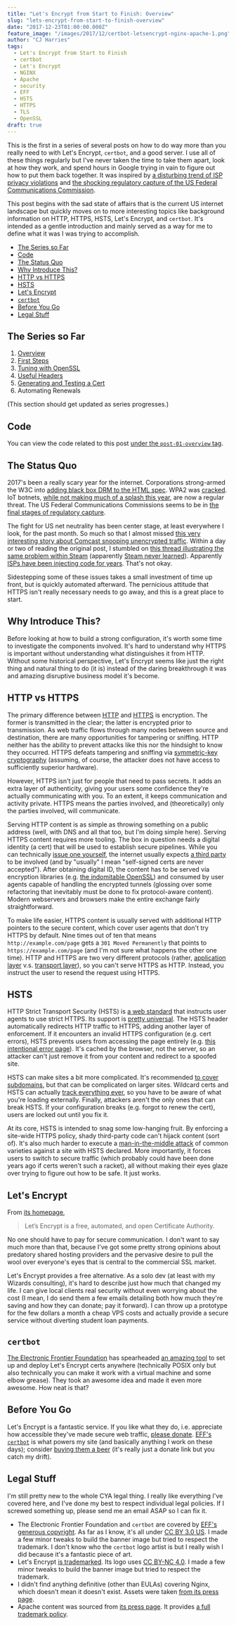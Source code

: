 ```yaml
---
title: "Let's Encrypt from Start to Finish: Overview"
slug: "lets-encrypt-from-start-to-finish-overview"
date: "2017-12-23T01:00:00.000Z"
feature_image: "/images/2017/12/certbot-letsencrypt-nginx-apache-1.png"
author: "CJ Harries"
tags: 
  - Let's Encrypt from Start to Finish
  - certbot
  - Let's Encrypt
  - NGINX
  - Apache
  - security
  - EFF
  - HSTS
  - HTTPS
  - TLS
  - OpenSSL
draft: true
---
```


This is the first in a series of several posts on how to do way more than you really need to with Let's Encrypt, `certbot`, and a good server. I use all of these things regularly but I've never taken the time to take them apart, look at how they work, and spend hours in Google trying in vain to figure out how to put them back together. It was inspired by [a disturbing trend of ISP privacy violations](https://web.archive.org/web/20171214121709/http://forums.xfinity.com/t5/Customer-Service/Are-you-aware-Comcast-is-injecting-400-lines-of-JavaScript-into/td-p/3009551) and [the shocking regulatory capture of the US Federal Communications Commission](https://www.fcc.gov/document/fcc-takes-action-restore-internet-freedom).

This post begins with the sad state of affairs that is the current US internet landscape but quickly moves on to more interesting topics like background information on HTTP, HTTPS, HSTS, Let's Encrypt, and `certbot`. It's intended as a gentle introduction and mainly served as a way for me to define what it was I was trying to accomplish.

<p class="nav-p"><a id="post-nav"></a></p>

- [The Series so Far](#theseriessofar)
- [Code](#code)
- [The Status Quo](#thestatusquo)
- [Why Introduce This?](#whyintroducethis)
- [HTTP vs HTTPS](#httpvshttps)
- [HSTS](#hsts)
- [Let's Encrypt](#letsencrypt)
- [`certbot`](#certbot)
- [Before You Go](#beforeyougo)
- [Legal Stuff](#legalstuff)

## The Series so Far

1. [Overview](https://blog.wizardsoftheweb.pro/lets-encrypt-from-start-to-finish-overview)
2. <a href="https://blog.wizardsoftheweb.pro/lets-encrypt-from-start-to-finish-first-steps" target="_blank">First Steps</a>
3. <a href="https://blog.wizardsoftheweb.pro/lets-encrypt-from-start-to-finish-openssl-tuning" target="_blank">Tuning with OpenSSL</a>
4. <a href="https://blog.wizardsoftheweb.pro/lets-encrypt-from-start-to-finish-useful-headers" target="_blank">Useful Headers</a>
5. <a href="https://blog.wizardsoftheweb.pro/lets-encrypt-from-start-to-finish-your-first-cert" target="_blank">Generating and Testing a Cert</a>
6. <!--<a href="https://blog.wizardsoftheweb.pro/lets-encrypt-from-start-to-finish-automation" target="_blank">-->Automating Renewals<!--</a>-->

(This section should get updated as series progresses.)

## Code

You can view the code related to this post [under the `post-01-overview` tag](//github.com/wizardsoftheweb/lets-encrypt-from-start-to-finish/tree/post-01-overview).

## The Status Quo

2017's been a really scary year for the internet. Corporations strong-armed the W3C into [adding black box DRM to the HTML spec](https://www.eff.org/deeplinks/2017/09/open-letter-w3c-director-ceo-team-and-membership). WPA2 was [cracked](https://www.krackattacks.com/). IoT botnets, [while not making much of a splash this year](http://blog.netlab.360.com/iot_reaper-a-rappid-spreading-new-iot-botnet-en/), are now a regular threat. The US Federal Communications Commissions seems to be in [the final stages of regulatory capture](https://www.fcc.gov/document/fcc-takes-action-restore-internet-freedom).

The fight for US net neutrality has been center stage, at least everywhere I look, for the past month. So much so that I almost missed [this very interesting story about Comcast snooping unencrypted traffic](https://web.archive.org/web/20171214121709/http://forums.xfinity.com/t5/Customer-Service/Are-you-aware-Comcast-is-injecting-400-lines-of-JavaScript-into/td-p/3009551). Within a day or two of reading the original post, I stumbled on [this thread illustrating the same problem within Steam](https://www.reddit.com/r/gaming/comments/7ht8do/comcast_has_decided_to_start_injecting_popups/) (apparently [Steam never learned](http://store.steampowered.com/news/19852/)). Apparently [ISPs have been injecting code for years](https://www.infoworld.com/article/2925839/net-neutrality/code-injection-new-low-isps.html). That's not okay.

Sidestepping some of these issues takes a small investment of time up front, but is quickly automated afterward. The pernicious attitude that HTTPS isn't really necessary needs to go away, and this is a great place to start.

## Why Introduce This?

Before looking at how to build a strong configuration, it's worth some time to investigate the components involved. It's hard to understand why HTTPS is important without understanding what distinguishes it from HTTP. Without some historical perspective, Let's Encrypt seems like just the right thing and natural thing to do (it is) instead of the daring breakthrough it was and amazing disruptive business model it's become.

## HTTP vs HTTPS

The primary difference between [HTTP](https://en.wikipedia.org/wiki/Hypertext_Transfer_Protocol) and [HTTPS](https://en.wikipedia.org/wiki/HTTPS) is encryption. The former is transmitted in the clear; the latter is encrypted prior to transmission. As web traffic flows through many nodes between source and destination, there are many opportunities for tampering or sniffing. HTTP neither has the ability to prevent attacks like this nor the hindsight to know they occurred. HTTPS defeats tampering and sniffing via [symmetric-key cryptography](https://en.wikipedia.org/wiki/Symmetric-key_algorithm) (assuming, of course, the attacker does not have access to sufficiently superior hardware).

However, HTTPS isn't just for people that need to pass secrets. It adds an extra layer of authenticity, giving your users some confidence they're actually communicating with you. To an extent, it keeps communication and activity private. HTTPS means the parties involved, and (theoretically) only the parties involved, will communicate.

Serving HTTP content is as simple as throwing something on a public address (well, with DNS and all that too, but I'm doing simple here). Serving HTTPS content requires more tooling. The box in question needs a digital identity (a cert) that will be used to establish secure pipelines. While you can technically [issue one yourself](http://www.selfsignedcertificate.com/), the internet usually expects [a third party](https://en.wikipedia.org/wiki/Certificate_authority) to be involved (and by "usually" I mean "self-signed certs are never accepted"). After obtaining digital ID, the content has to be served via encryption libraries (e.g. [the indomitable OpenSSL](https://www.openssl.org/)) and consumed by user agents capable of handling the encrypted tunnels (glossing over some refactoring that inevitably must be done to fix protocol-aware content). Modern webservers and browsers make the entire exchange fairly straightforward.

To make life easier, HTTPS content is usually served with additional HTTP pointers to the secure content, which cover user agents that don't try HTTPS by default. Nine times out of ten that means `http://example.com/page` gets a `301 Moved Permanently` that points to `https://example.com/page` (and I'm not sure what happens the other one time). HTTP and HTTPS are two very different protocols (rather, [application layer](https://en.wikipedia.org/wiki/Application_layer) v.s. [transport layer](https://en.wikipedia.org/wiki/Transport_layer)), so you can't serve HTTPS as HTTP. Instead, you instruct the user to resend the request using HTTPS.

## HSTS

HTTP Strict Transport Security (HSTS) is [a web standard](https://tools.ietf.org/html/rfc6797) that instructs user agents to use strict HTTPS. Its support is [pretty universal](https://en.wikipedia.org/wiki/HTTP_Strict_Transport_Security#Browser_support). The HSTS header automatically redirects HTTP traffic to HTTPS, adding another layer of enforcement. If it encounters an invalid HTTPS configuration (e.g. cert errors), HSTS prevents users from accessing the page entirely (e.g. [this intentional error page](https://subdomain.preloaded-hsts.badssl.com/)). It's cached by the browser, not the server, so an attacker can't just remove it from your content and redirect to a spoofed site.

HSTS can make sites a bit more complicated. It's recommended [to cover subdomains](https://blog.qualys.com/securitylabs/2016/03/28/the-importance-of-a-proper-http-strict-transport-security-implementation-on-your-web-server), but that can be complicated on larger sites. Wildcard certs and HSTS can actually [track everything ever](https://github.com/ben174/hsts-cookie), so you have to be aware of what you're loading externally. Finally, attackers aren't the only ones that can break HSTS. If your configuration breaks (e.g. forgot to renew the cert), users are locked out until you fix it.

At its core, HSTS is intended to snag some low-hanging fruit. By enforcing a site-wide HTTPS policy, shady third-party code can't hijack content (sort of). It's also much harder to execute a [man-in-the-middle attack](https://en.wikipedia.org/wiki/Man-in-the-middle_attack) of common varieties against a site with HSTS declared. More importantly, it forces users to switch to secure traffic (which probably could have been done years ago if certs weren't such a racket), all without making their eyes glaze over trying to figure out how to be safe. It just works.

## Let's Encrypt

From [its homepage](https://letsencrypt.org/),

> Let’s Encrypt is a free, automated, and open Certificate Authority.

No one should have to pay for secure communication. I don't want to say much more than that, because I've got some pretty strong opinions about predatory shared hosting providers and the pervasive desire to pull the wool over everyone's eyes that is central to the commercial SSL market.

Let's Encrypt provides a free alternative. As a solo dev (at least with my Wizards consulting), it's hard to describe just how much that changed my life. I can give local clients real security without even worrying about the cost (I mean, I do send them a few emails detailing both how much they're saving and how they can donate; pay it forward). I can throw up a prototype for the few dollars a month a cheap VPS costs and actually provide a secure service without diverting student loan payments.

## `certbot`

[The Electronic Frontier Foundation](https://www.eff.org/) has spearheaded [an amazing tool](https://certbot.eff.org) to set up and deploy Let's Encrypt certs anywhere (technically POSIX only but also technically you can make it work with a virtual machine and some elbow grease). They took an awesome idea and made it even more awesome. How neat is that?

## Before You Go

Let's Encrypt is a fantastic service. If you like what they do, i.e. appreciate how accessible they've made secure web traffic, [please donate](https://letsencrypt.org/donate/). [EFF's `certbot`](https://certbot.eff.org/) is what powers my site (and basically anything I work on these days); consider [buying them a beer](https://supporters.eff.org/donate/support-lets-encrypt) (it's really just a donate link but you catch my drift).

## Legal Stuff

I'm still pretty new to the whole CYA legal thing. I really like everything I've covered here, and I've done my best to respect individual legal policies. If I screwed something up, please send me an email ASAP so I can fix it.

* The Electronic Frontier Foundation and `certbot` are covered by [EFF's generous copyright](https://www.eff.org/copyright). As far as I know, it's all under [CC BY 3.0 US](http://creativecommons.org/licenses/by/3.0/us/). I made a few minor tweaks to build the banner image but tried to respect the trademark. I don't know who the `certbot` logo artist is but I really wish I did because it's a fantastic piece of art.
* Let's Encrypt [is trademarked](https://letsencrypt.org/trademarks/). Its logo uses [CC BY-NC 4.0](https://creativecommons.org/licenses/by-nc/4.0/). I made a few minor tweaks to build the banner image but tried to respect the trademark.
* I didn't find anything definitive (other than EULAs) covering Nginx, which doesn't mean it doesn't exist. Assets were taken [from its press page](https://www.nginx.com/press/).
* Apache content was sourced from [its press page](https://www.apache.org/foundation/press/kit/). It provides [a full trademark policy](http://www.apache.org/foundation/marks/).